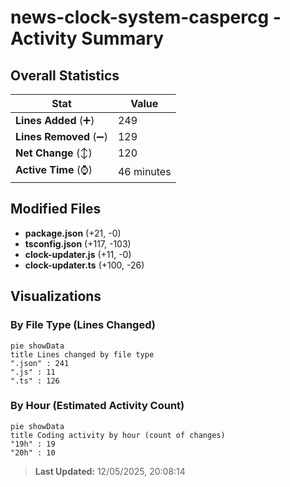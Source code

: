 # news-clock-system-caspercg - Activity Summary 

## Overall Statistics

| Stat                   | Value                                                             |
| ---------------------- | ----------------------------------------------------------------- |
| **Lines Added** (➕)   | 249                                          |
| **Lines Removed** (➖) | 129                                        |
| **Net Change** (↕)    | 120                |
| **Active Time** (⌚)   | 46 minutes |


## Modified Files
- **package.json** (+21, -0)
- **tsconfig.json** (+117, -103)
- **clock-updater.js** (+11, -0)
- **clock-updater.ts** (+100, -26)

## Visualizations

### By File Type (Lines Changed)

```mermaid
pie showData
title Lines changed by file type
".json" : 241
".js" : 11
".ts" : 126
```

### By Hour (Estimated Activity Count)

```mermaid
pie showData
title Coding activity by hour (count of changes)
"19h" : 19
"20h" : 10
```


> **Last Updated:** 12/05/2025, 20:08:14